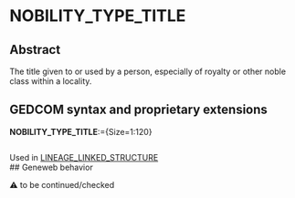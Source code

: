 ﻿# NOBILITY_TYPE_TITLE
## Abstract
The title given to or used by a person, especially of royalty or other noble class within a locality.


## GEDCOM syntax and proprietary extensions

**NOBILITY_TYPE_TITLE**:={Size=1:120}
<pre>
</pre>
Used in <a href=Ged.LINEAGE_LINKED_STRUCTURE.md>LINEAGE_LINKED_STRUCTURE</a><br />## Geneweb behavior


:warning: to be continued/checked


